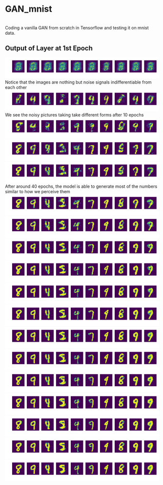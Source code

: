 # GAN_mnist
<br> Coding a vanilla GAN from scratch in Tensorflow and testing it on mnist data. </br>
## Output of Layer at 1st Epoch
![Noisy Image During 1st Epoch](https://raw.githubusercontent.com/Ayushutkarsh/GAN_mnist/master/000.png)
<br> Notice that the images are nothing but noise signals indifferentiable from each other </br>
![Noisy Image During 1st Epoch](https://raw.githubusercontent.com/Ayushutkarsh/GAN_mnist/master/009.png)
<br> We see the noisy pictures taking take different forms after 10 epochs</br>
![Noisy Image During 1st Epoch](https://raw.githubusercontent.com/Ayushutkarsh/GAN_mnist/master/019.png)
![Noisy Image During 1st Epoch](https://raw.githubusercontent.com/Ayushutkarsh/GAN_mnist/master/029.png)
![Noisy Image During 1st Epoch](https://raw.githubusercontent.com/Ayushutkarsh/GAN_mnist/master/039.png)
<br> After around 40 epochs, the model is able to generate most of the numbers similar to how we perceive them </br>
![Noisy Image During 1st Epoch](https://raw.githubusercontent.com/Ayushutkarsh/GAN_mnist/master/049.png)
![Noisy Image During 1st Epoch](https://raw.githubusercontent.com/Ayushutkarsh/GAN_mnist/master/059.png)
![Noisy Image During 1st Epoch](https://raw.githubusercontent.com/Ayushutkarsh/GAN_mnist/master/079.png)
![Noisy Image During 1st Epoch](https://raw.githubusercontent.com/Ayushutkarsh/GAN_mnist/master/089.png)
![Noisy Image During 1st Epoch](https://raw.githubusercontent.com/Ayushutkarsh/GAN_mnist/master/099.png)
![Noisy Image During 1st Epoch](https://raw.githubusercontent.com/Ayushutkarsh/GAN_mnist/master/109.png)
![Noisy Image During 1st Epoch](https://raw.githubusercontent.com/Ayushutkarsh/GAN_mnist/master/119.png)
![Noisy Image During 1st Epoch](https://raw.githubusercontent.com/Ayushutkarsh/GAN_mnist/master/129.png)
![Noisy Image During 1st Epoch](https://raw.githubusercontent.com/Ayushutkarsh/GAN_mnist/master/139.png)
![Noisy Image During 1st Epoch](https://raw.githubusercontent.com/Ayushutkarsh/GAN_mnist/master/149.png)
![Noisy Image During 1st Epoch](https://raw.githubusercontent.com/Ayushutkarsh/GAN_mnist/master/159.png)
![Noisy Image During 1st Epoch](https://raw.githubusercontent.com/Ayushutkarsh/GAN_mnist/master/169.png)
![Noisy Image During 1st Epoch](https://raw.githubusercontent.com/Ayushutkarsh/GAN_mnist/master/179.png)

